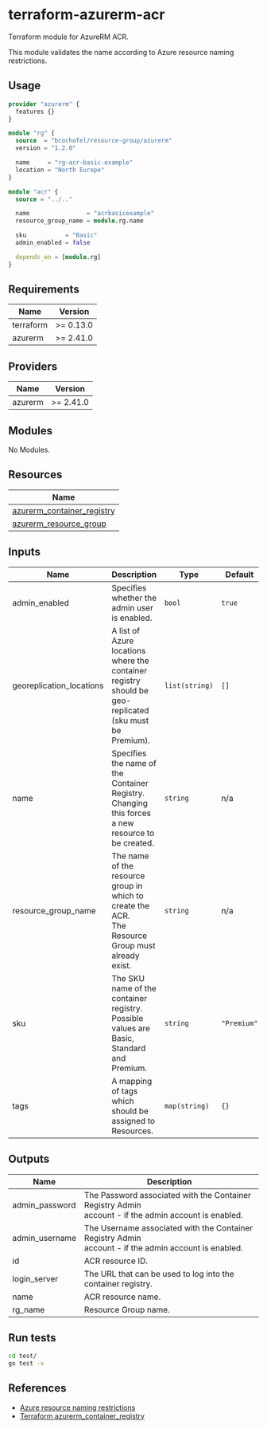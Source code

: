 # terraform-azurerm-acr

Terraform module for AzureRM ACR.

This module validates the name according to Azure resource naming restrictions.

## Usage

```hcl:examples/basic/main.tf
provider "azurerm" {
  features {}
}

module "rg" {
  source  = "bcochofel/resource-group/azurerm"
  version = "1.2.0"

  name     = "rg-acr-basic-example"
  location = "North Europe"
}

module "acr" {
  source = "../.."

  name                = "acrbasicexample"
  resource_group_name = module.rg.name

  sku           = "Basic"
  admin_enabled = false

  depends_on = [module.rg]
}

```

<!-- BEGINNING OF PRE-COMMIT-TERRAFORM DOCS HOOK -->

## Requirements

| Name | Version |
|------|---------|
| terraform | >= 0.13.0 |
| azurerm | >= 2.41.0 |

## Providers

| Name | Version |
|------|---------|
| azurerm | >= 2.41.0 |

## Modules

No Modules.

## Resources

| Name |
|------|
| [azurerm_container_registry](https://registry.terraform.io/providers/hashicorp/azurerm/2.41.0/docs/resources/container_registry) |
| [azurerm_resource_group](https://registry.terraform.io/providers/hashicorp/azurerm/2.41.0/docs/data-sources/resource_group) |

## Inputs

| Name | Description | Type | Default | Required |
|------|-------------|------|---------|:--------:|
| admin\_enabled | Specifies whether the admin user is enabled. | `bool` | `true` | no |
| georeplication\_locations | A list of Azure locations where the container registry should be geo-replicated<br>(sku must be Premium). | `list(string)` | `[]` | no |
| name | Specifies the name of the Container Registry.<br>Changing this forces a new resource to be created. | `string` | n/a | yes |
| resource\_group\_name | The name of the resource group in which to create the ACR.<br>The Resource Group must already exist. | `string` | n/a | yes |
| sku | The SKU name of the container registry.<br>Possible values are Basic, Standard and Premium. | `string` | `"Premium"` | no |
| tags | A mapping of tags which should be assigned to Resources. | `map(string)` | `{}` | no |

## Outputs

| Name | Description |
|------|-------------|
| admin\_password | The Password associated with the Container Registry Admin<br>account - if the admin account is enabled. |
| admin\_username | The Username associated with the Container Registry Admin<br>account - if the admin account is enabled. |
| id | ACR resource ID. |
| login\_server | The URL that can be used to log into the container registry. |
| name | ACR resource name. |
| rg\_name | Resource Group name. |
<!-- END OF PRE-COMMIT-TERRAFORM DOCS HOOK -->


## Run tests

```bash
cd test/
go test -v
```

## References

* [Azure resource naming restrictions](https://docs.microsoft.com/en-us/azure/azure-resource-manager/management/resource-name-rules)
* [Terraform azurerm_container_registry](https://registry.terraform.io/providers/hashicorp/azurerm/latest/docs/resources/container_registry)
